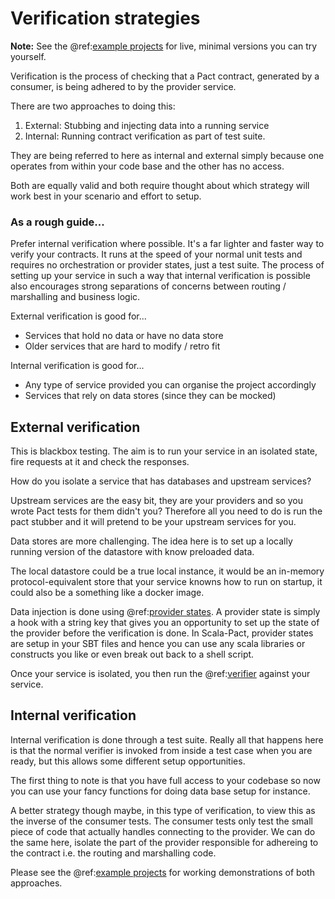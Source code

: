 # Verification strategies

**Note:** See the @ref:[example projects](../examples/index.md) for live, minimal versions you can try yourself.

Verification is the process of checking that a Pact contract, generated by a consumer, is being adhered to by the provider service.

There are two approaches to doing this:
1. External: Stubbing and injecting data into a running service
2. Internal: Running contract verification as part of test suite.

They are being referred to here as internal and external simply because one operates from within your code base and the other has no access.

Both are equally valid and both require thought about which strategy will work best in your scenario and effort to setup.

### As a rough guide...
Prefer internal verification where possible. It's a far lighter and faster way to verify your contracts. It runs at the speed of your normal unit tests and requires no orchestration or provider states, just a test suite. The process of setting up your service in such a way that internal verification is possible also encourages strong separations of concerns between routing / marshalling and business logic.

External verification is good for...
- Services that hold no data or have no data store
- Older services that are hard to modify / retro fit

Internal verification is good for...
- Any type of service provided you can organise the project accordingly
- Services that rely on data stores (since they can be mocked)


## External verification

This is blackbox testing. The aim is to run your service in an isolated state, fire requests at it and check the responses.

How do you isolate a service that has databases and upstream services?

Upstream services are the easy bit, they are your providers and so you wrote Pact tests for them didn't you? Therefore all you need to do is run the pact stubber and it will pretend to be your upstream services for you.

Data stores are more challenging. The idea here is to set up a locally running version of the datastore with know preloaded data.

The local datastore could be a true local instance, it would be an in-memory protocol-equivalent store that your service knowns how to run on startup, it could also be a something like a docker image.

Data injection is done using @ref:[provider states](../advanced/provider-states.md). A provider state is simply a hook with a string key that gives you an opportunity to set up the state of the provider before the verification is done. In Scala-Pact, provider states are setup in your SBT files and hence you can use any scala libraries or constructs you like or even break out back to a shell script.

Once your service is isolated, you then run the @ref:[verifier](../basics/sbt-commands.md) against your service.

## Internal verification

Internal verification is done through a test suite. Really all that happens here is that the normal verifier is invoked from inside a test case when you are ready, but this allows some different setup opportunities.

The first thing to note is that you have full access to your codebase so now you can use your fancy functions for doing data base setup for instance.

A better strategy though maybe, in this type of verification, to view this as the inverse of the consumer tests. The consumer tests only test the small piece of code that actually handles connecting to the provider. We can do the same here, isolate the part of the provider responsible for adhereing to the contract i.e. the routing and marshalling code.

Please see the @ref:[example projects](../examples/index.md) for working demonstrations of both approaches.
